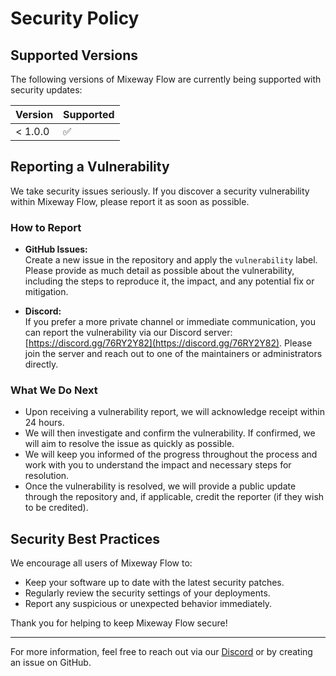 # Security Policy

## Supported Versions

The following versions of Mixeway Flow are currently being supported with security updates:

| Version | Supported          |
|---------| ------------------ |
| < 1.0.0 | :white_check_mark: |

## Reporting a Vulnerability

We take security issues seriously. If you discover a security vulnerability within Mixeway Flow, please report it as soon as possible.

### How to Report

- **GitHub Issues:**  
  Create a new issue in the repository and apply the `vulnerability` label. Please provide as much detail as possible about the vulnerability, including the steps to reproduce it, the impact, and any potential fix or mitigation.

- **Discord:**  
  If you prefer a more private channel or immediate communication, you can report the vulnerability via our Discord server: [https://discord.gg/76RY2Y82](https://discord.gg/76RY2Y82). Please join the server and reach out to one of the maintainers or administrators directly.

### What We Do Next

- Upon receiving a vulnerability report, we will acknowledge receipt within 24 hours.
- We will then investigate and confirm the vulnerability. If confirmed, we will aim to resolve the issue as quickly as possible.
- We will keep you informed of the progress throughout the process and work with you to understand the impact and necessary steps for resolution.
- Once the vulnerability is resolved, we will provide a public update through the repository and, if applicable, credit the reporter (if they wish to be credited).

## Security Best Practices

We encourage all users of Mixeway Flow to:

- Keep your software up to date with the latest security patches.
- Regularly review the security settings of your deployments.
- Report any suspicious or unexpected behavior immediately.

Thank you for helping to keep Mixeway Flow secure!

---

For more information, feel free to reach out via our [Discord](https://discord.gg/76RY2Y82) or by creating an issue on GitHub.
